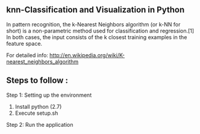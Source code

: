 knn-Classification and Visualization in Python
--------------------------------------------------

In pattern recognition, the k-Nearest Neighbors algorithm (or k-NN for short)
is a non-parametric method used for classification and regression.[1] In both
cases, the input consists of the k closest training examples in the feature space.

For detailed info: http://en.wikipedia.org/wiki/K-nearest_neighbors_algorithm

Steps to follow :
-----------------

Step 1: Setting up the environment

1. Install python (2.7)
2. Execute setup.sh

Step 2: Run the application
